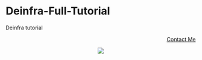 # Deinfra-Full-Tutorial
Deinfra tutorial

<p style="font-size:14px" align="right">
<a href="https://t.me/animenochikara" target="_blank">Contact Me</a>
</p>

<p align="center">
  <img height="auto" width="auto" src="https://user-images.githubusercontent.com/117473885/204699392-91179431-c1c8-4112-a6f0-53e2863f686f.png">
</p>
